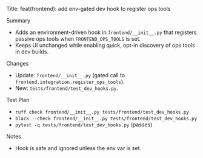 Title: feat(frontend): add env-gated dev hook to register ops tools

Summary
- Adds an environment-driven hook in `frontend/__init__.py` that registers passive ops tools when `FRONTEND_OPS_TOOLS` is set.
- Keeps UI unchanged while enabling quick, opt-in discovery of ops tools in dev builds.

Changes
- Update: `frontend/__init__.py` (gated call to `frontend.integration.register_ops_tools`).
- New: `tests/frontend/test_dev_hooks.py`.

Test Plan
- `ruff check frontend/__init__.py tests/frontend/test_dev_hooks.py`
- `black --check frontend/__init__.py tests/frontend/test_dev_hooks.py`
- `pytest -q tests/frontend/test_dev_hooks.py` (passes)

Notes
- Hook is safe and ignored unless the env var is set.